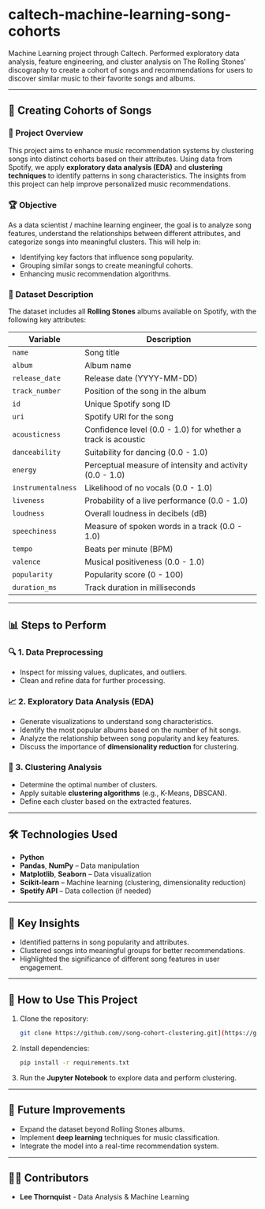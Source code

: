 # caltech-machine-learning-song-cohorts
Machine Learning project through Caltech. Performed exploratory data analysis, feature engineering, and cluster analysis on The Rolling Stones’ discography to create a cohort of songs and recommendations for users to discover similar music to their favorite songs and albums.

---

## 🎵 Creating Cohorts of Songs

### 📌 Project Overview
This project aims to enhance music recommendation systems by clustering songs into distinct cohorts based on their attributes. Using data from Spotify, we apply **exploratory data analysis (EDA)** and **clustering techniques** to identify patterns in song characteristics. The insights from this project can help improve personalized music recommendations.

### 🏆 Objective
As a data scientist / machine learning engineer, the goal is to analyze song features, understand the relationships between different attributes, and categorize songs into meaningful clusters. This will help in:
- Identifying key factors that influence song popularity.
- Grouping similar songs to create meaningful cohorts.
- Enhancing music recommendation algorithms.

### 📝 Dataset Description
The dataset includes all **Rolling Stones** albums available on Spotify, with the following key attributes:

| Variable       | Description |
|---------------|------------|
| `name` | Song title |
| `album` | Album name |
| `release_date` | Release date (YYYY-MM-DD) |
| `track_number` | Position of the song in the album |
| `id` | Unique Spotify song ID |
| `uri` | Spotify URI for the song |
| `acousticness` | Confidence level (0.0 - 1.0) for whether a track is acoustic |
| `danceability` | Suitability for dancing (0.0 - 1.0) |
| `energy` | Perceptual measure of intensity and activity (0.0 - 1.0) |
| `instrumentalness` | Likelihood of no vocals (0.0 - 1.0) |
| `liveness` | Probability of a live performance (0.0 - 1.0) |
| `loudness` | Overall loudness in decibels (dB) |
| `speechiness` | Measure of spoken words in a track (0.0 - 1.0) |
| `tempo` | Beats per minute (BPM) |
| `valence` | Musical positiveness (0.0 - 1.0) |
| `popularity` | Popularity score (0 - 100) |
| `duration_ms` | Track duration in milliseconds |

---

## 📊 Steps to Perform

### 🔍 1. Data Preprocessing
- Inspect for missing values, duplicates, and outliers.
- Clean and refine data for further processing.

### 📈 2. Exploratory Data Analysis (EDA)
- Generate visualizations to understand song characteristics.
- Identify the most popular albums based on the number of hit songs.
- Analyze the relationship between song popularity and key features.
- Discuss the importance of **dimensionality reduction** for clustering.

### 🎯 3. Clustering Analysis
- Determine the optimal number of clusters.
- Apply suitable **clustering algorithms** (e.g., K-Means, DBSCAN).
- Define each cluster based on the extracted features.

---

## 🛠️ Technologies Used
- **Python**
- **Pandas**, **NumPy** – Data manipulation
- **Matplotlib**, **Seaborn** – Data visualization
- **Scikit-learn** – Machine learning (clustering, dimensionality reduction)
- **Spotify API** – Data collection (if needed)

---

## 📌 Key Insights
- Identified patterns in song popularity and attributes.
- Clustered songs into meaningful groups for better recommendations.
- Highlighted the significance of different song features in user engagement.

---

## 🚀 How to Use This Project
1. Clone the repository:
   ```bash
   git clone https://github.com//song-cohort-clustering.git](https://github.com/lthornqu/caltech-machine-learning-song-cohorts.git
   ```
2. Install dependencies:
   ```bash
   pip install -r requirements.txt
   ```
3. Run the **Jupyter Notebook** to explore data and perform clustering.

---

## 📌 Future Improvements
- Expand the dataset beyond Rolling Stones albums.
- Implement **deep learning** techniques for music classification.
- Integrate the model into a real-time recommendation system.

---

## 👨‍💻 Contributors
- **Lee Thornquist** - Data Analysis & Machine Learning
